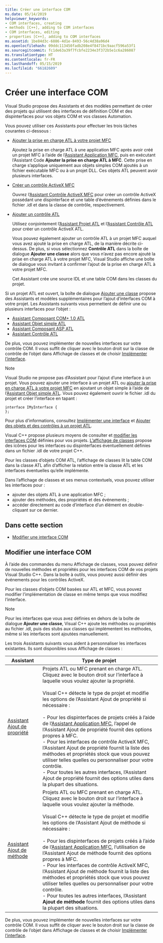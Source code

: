 ```yaml
---
title: Créer une interface COM
ms.date: 05/14/2019
helpviewer_keywords:
- COM interfaces, creating
- methods [C++], adding to COM interfaces
- COM interfaces, editing
- properties [C++], adding to COM interfaces
ms.assetid: 1be84d3c-6886-4d1e-8493-56c4d38a96d4
ms.openlocfilehash: 09ddc113450fadb208e4f8471bc9aacf596a53f1
ms.sourcegitcommit: fc1de63a39f7fcbfe2234e3f372b5e1c6a286087
ms.translationtype: HT
ms.contentlocale: fr-FR
ms.lasthandoff: 05/15/2019
ms.locfileid: "66182609"
---
```

# <a name="create-a-com-interface"></a>Créer une interface COM

Visual Studio propose des Assistants et des modèles permettant de créer des projets qui utilisent des interfaces de définition COM et des dispinterfaces pour vos objets COM et vos classes Automation.

Vous pouvez utiliser ces Assistants pour effectuer les trois tâches courantes ci-dessous :

- [Ajouter la prise en charge ATL à votre projet MFC](../mfc/reference/adding-atl-support-to-your-mfc-project.md)

  Ajoutez la prise en charge ATL à une application MFC après avoir créé un projet MFC à l’aide de l’[Assistant Application MFC](../mfc/reference/mfc-application-wizard.md), puis en exécutant l’Assistant Code **Ajouter la prise en charge ATL à MFC**. Cette prise en charge s’applique uniquement aux objets simples COM ajoutés à un fichier exécutable MFC ou à un projet DLL. Ces objets ATL peuvent avoir plusieurs interfaces.

- [Créer un contrôle ActiveX MFC](../mfc/reference/creating-an-mfc-activex-control.md)

  Ouvrez l’[Assistant Contrôle ActiveX MFC](../mfc/reference/mfc-activex-control-wizard.md) pour créer un contrôle ActiveX possédant une dispinterface et une table d’événements définies dans le fichier .idl et dans la classe de contrôle, respectivement.

- [Ajouter un contrôle ATL](../atl/reference/adding-an-atl-control.md)

  Utilisez conjointement l’[Assistant Projet ATL](../atl/reference/atl-project-wizard.md) et l’[Assistant Contrôle ATL](../atl/reference/atl-control-wizard.md) pour créer un contrôle ActiveX ATL.

  Vous pouvez également ajouter un contrôle ATL à un projet MFC auquel vous avez ajouté la prise en charge ATL, de la manière décrite ci-dessus. De plus, si vous sélectionnez **Contrôle ATL** dans la boîte de dialogue **Ajouter une classe** alors que vous n’avez pas encore ajouté la prise en charge ATL à votre projet MFC, Visual Studio affiche une boîte de dialogue vous invitant à confirmer l’ajout de la prise en charge ATL à votre projet MFC.

  Cet Assistant crée une source IDL et une table COM dans les classes du projet.

Si un projet ATL est ouvert, la boîte de dialogue [Ajouter une classe](../ide/add-class-dialog-box.md) propose des Assistants et modèles supplémentaires pour l’ajout d’interfaces COM à votre projet. Les Assistants suivants vous permettent de définir une ou plusieurs interfaces pour l’objet :

- [Assistant Composant COM+ 1.0 ATL](../atl/reference/atl-com-plus-1-0-component-wizard.md)
- [Assistant Objet simple ATL](../atl/reference/atl-simple-object-wizard.md)
- [Assistant Composant ASP ATL](../atl/reference/atl-active-server-page-component-wizard.md)
- [Assistant Contrôle ATL](../atl/reference/atl-control-wizard.md)

De plus, vous pouvez implémenter de nouvelles interfaces sur votre contrôle COM. Il vous suffit de cliquer avec le bouton droit sur la classe de contrôle de l’objet dans Affichage de classes et de choisir [Implémenter l’interface](../ide/implement-interface-wizard.md).

> [!NOTE]
> Visual Studio ne propose pas d’Assistant pour l’ajout d’une interface à un projet. Vous pouvez ajouter une interface à un projet ATL ou [ajouter la prise en charge ATL à votre projet MFC](../mfc/reference/adding-atl-support-to-your-mfc-project.md) en ajoutant un objet simple à l’aide de l’[Assistant Objet simple ATL](../atl/reference/atl-simple-object-wizard.md). Vous pouvez également ouvrir le fichier .idl du projet et créer l’interface en tapant :

```
interface IMyInterface {
};
```

Pour plus d’informations, consultez [Implémenter une interface](../ide/implementing-an-interface-visual-cpp.md) et [Ajouter des objets et des contrôles à un projet ATL](../atl/reference/adding-objects-and-controls-to-an-atl-project.md).

Visual C++ propose plusieurs moyens de consulter et [modifier les interfaces COM](#edit-a-com-interface) définies pour vos projets. [L’affichage de classes](/visualstudio/ide/viewing-the-structure-of-code) propose des icônes pour les interfaces ou dispinterfaces éventuellement définies dans un fichier .idl de votre projet C++.

Pour les classes d’objets COM ATL, l’affichage de classes lit la table COM dans la classe ATL afin d’afficher la relation entre la classe ATL et les interfaces éventuelles qu’elle implémente.

Dans l’affichage de classes et ses menus contextuels, vous pouvez utiliser les interfaces pour :

- ajouter des objets ATL à une application MFC ;
- ajouter des méthodes, des propriétés et des événements ;
- accéder directement au code d’interface d’un élément en double-cliquant sur ce dernier.

## <a name="in-this-section"></a>Dans cette section

- [Modifier une interface COM](#edit-a-com-interface)

## <a name="edit-a-com-interface"></a>Modifier une interface COM

À l’aide des commandes du menu Affichage de classes, vous pouvez définir de nouvelles méthodes et propriétés pour les interfaces COM de vos projets Visual Studio C++. Dans la boîte à outils, vous pouvez aussi définir des événements pour les contrôles ActiveX.

Pour les classes d’objets COM basées sur ATL et MFC, vous pouvez modifier l’implémentation de classe en même temps que vous modifiez l’interface.

> [!NOTE]
> Pour les interfaces que vous avez définies en dehors de la boîte de dialogue **Ajouter une classe**, Visual C++ ajoute les méthodes ou propriétés au fichier .idl, puis des stubs aux classes qui implémentent les méthodes, même si les interfaces sont ajoutées manuellement.

Les trois Assistants suivants vous aident à personnaliser les interfaces existantes. Ils sont disponibles sous Affichage de classes :

|Assistant|Type de projet|
|------------|------------------|
|[Assistant Ajout de propriété](../ide/names-add-property-wizard.md)|Projets ATL ou MFC prenant en charge ATL. Cliquez avec le bouton droit sur l’interface à laquelle vous voulez ajouter la propriété.<br /><br />Visual C++ détecte le type de projet et modifie les options de l’Assistant Ajout de propriété si nécessaire :<br /><br />- Pour les dispinterfaces de projets créés à l’aide de l’[Assistant Application MFC](../mfc/reference/mfc-application-wizard.md), l’appel de l’Assistant Ajout de propriété fournit des options propres à MFC.<br />- Pour les interfaces de contrôle ActiveX MFC, l’Assistant Ajout de propriété fournit la liste des méthodes et propriétés stock que vous pouvez utiliser telles quelles ou personnaliser pour votre contrôle.<br />- Pour toutes les autres interfaces, l’Assistant Ajout de propriété fournit des options utiles dans la plupart des situations.|
|[Assistant Ajout de méthode](../ide/add-method-wizard.md)|Projets ATL ou MFC prenant en charge ATL. Cliquez avec le bouton droit sur l’interface à laquelle vous voulez ajouter la méthode.<br /><br />Visual C++ détecte le type de projet et modifie les options de l’Assistant Ajout de méthode si nécessaire :<br /><br />- Pour les dispinterfaces de projets créés à l’aide de l’[Assistant Application MFC](../mfc/reference/mfc-application-wizard.md), l’utilisation de l’Assistant Ajout de méthode fournit des options propres à MFC.<br />- Pour les interfaces de contrôle ActiveX MFC, l’Assistant Ajout de méthode fournit la liste des méthodes et propriétés stock que vous pouvez utiliser telles quelles ou personnaliser pour votre contrôle.<br />- Pour toutes les autres interfaces, l’Assistant **Ajout de méthode** fournit des options utiles dans la plupart des situations.|

De plus, vous pouvez implémenter de nouvelles interfaces sur votre contrôle COM. Il vous suffit de cliquer avec le bouton droit sur la classe de contrôle de l’objet dans Affichage de classes et de choisir [Implémenter l’interface](../ide/implement-interface-wizard.md).

